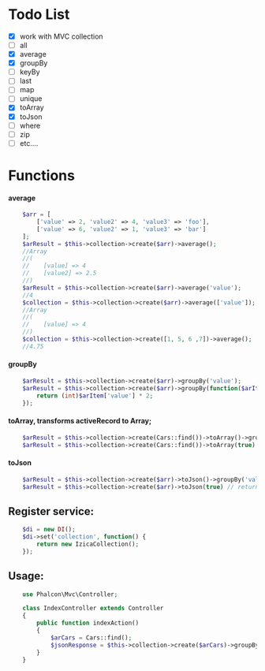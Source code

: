 # Todo List
- [x] work with MVC collection
- [ ] all
- [x] average
- [x] groupBy
- [ ] keyBy
- [ ] last
- [ ] map
- [ ] unique
- [x] toArray
- [x] toJson
- [ ] where
- [ ] zip
- [ ] etc....

# Functions
#### average
```php
    $arr = [
        ['value' => 2, 'value2' => 4, 'value3' => 'foo'],
        ['value' => 6, 'value2' => 1, 'value3' => 'bar']
    ];
    $arResult = $this->collection->create($arr)->average();
    //Array
    //(
    //    [value] => 4
    //    [value2] => 2.5
    //)
    $arResult = $this->collection->create($arr)->average('value');
    //4
    $collection = $this->collection->create($arr)->average(['value']);
    //Array
    //(
    //    [value] => 4
    //)
    $collection = $this->collection->create([1, 5, 6 ,7])->average();
    //4.75
```
#### groupBy
```php
    $arResult = $this->collection->create($arr)->groupBy('value');
    $arResult = $this->collection->create($arr)->groupBy(function($arItem){
        return (int)$arItem['value'] * 2;
    });
```
#### toArray, transforms activeRecord to Array;
```php
    $arResult = $this->collection->create(Cars::find())->toArray()->groupBy('value'); // return result in Array Object after groupBy
    $arResult = $this->collection->create(Cars::find())->toArray(true) // return result in Array string instant, ~Cars::find()->toArray();
```
#### toJson
```php
    $arResult = $this->collection->create($arr)->toJson()->groupBy('value'); // return result in JSON string after groupBy
    $arResult = $this->collection->create($arr)->toJson(true) // return result in JSON string instant
```

## Register service:
```php
    $di = new DI();
    $di->set('collection', function() {
        return new IzicaCollection();
    });
```
## Usage:
```php
    use Phalcon\Mvc\Controller;

    class IndexController extends Controller
    {
        public function indexAction()
        {
            $arCars = Cars::find();
            $jsonResponse = $this->collection->create($arCars)->groupBy('year')->toJson();
        }
    }
```
